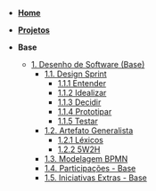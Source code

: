 <!-- docs/_sidebar.md -->

- [**Home**](/Home/Home.md)

- [**Projetos**](/Projeto/Projeto.md)

- **Base**
  - [1. Desenho de Software (Base)](/Base/1.Base.md)
    - [1.1. Design Sprint](/Base/1.1.DesignSprint.md)
      - [1.1.1 Entender](Base/1.1.1.Entender.md)
      - [1.1.2 Idealizar](Base/1.1.2.Divergir.md)
      - [1.1.3 Decidir]()
      - [1.1.4 Prototipar]()
      - [1.1.5 Testar](Base/1.1.5.Testar.md)
    - [1.2. Artefato Generalista](/Base/1.2.ArtefatoGeneralista.md)
      - [1.2.1 Léxicos](/Base/1.2.1.Lexicos.md)
      - [1.2.2 5W2H](/Base/1.2.2.5W2H.md)
    - [1.3. Modelagem BPMN](/Base/1.3.ModelagemBPMN.md)
    - [1.4. Participações - Base](/Base/1.4.ParticipacoesBase.md)
    - [1.5. Iniciativas Extras - Base](/Base/1.5.IniciativasExtras.md)
